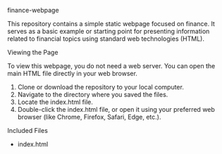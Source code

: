 finance-webpage

This repository contains a simple static webpage focused on finance. It serves as a basic example or starting point for presenting information related to financial topics using standard web technologies (HTML).

Viewing the Page

To view this webpage, you do not need a web server. You can open the main HTML file directly in your web browser.
1. Clone or download the repository to your local computer.
2. Navigate to the directory where you saved the files.
3. Locate the index.html file.
4. Double-click the index.html file, or open it using your preferred web browser (like Chrome, Firefox, Safari, Edge, etc.).

Included Files

- index.html